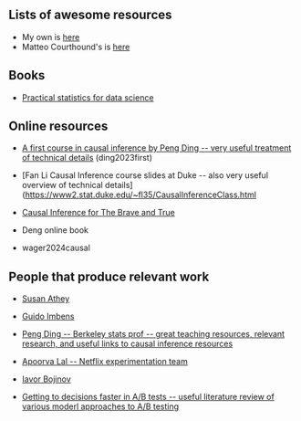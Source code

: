 
## Lists of awesome resources

- My own is [here](https://github.com/fabiangunzinger/awesome-resources)
- Matteo Courthound's is [here](https://github.com/matteocourthoud/awesome-causal-inference)

## Books
- [Practical statistics for data science](https://learning.oreilly.com/library/view/practical-statistics-for/9781492072935/)

## Online resources  

- [A first course in causal inference by Peng Ding -- very useful treatment of technical details](https://arxiv.org/pdf/2305.18793) (ding2023first)
- [Fan Li Causal Inference course slides at Duke -- also very useful overview of technical details](https://www2.stat.duke.edu/~fl35/CausalInferenceClass.html
- [Causal Inference for The Brave and True](https://matheusfacure.github.io/python-causality-handbook/landing-page.html)

- Deng online book
- wager2024causal

## People that produce relevant work

- [Susan Athey](https://gsb-faculty.stanford.edu/susan-athey/)
- [Guido Imbens](https://gsb-faculty.stanford.edu/guido-w-imbens/)
- [Peng Ding -- Berkeley stats prof -- great teaching resources, relevant research, and useful links to causal inference resources](https://sites.google.com/site/pengdingpku/home)
- [Apoorva Lal -- Netflix experimentation team](https://apoorvalal.github.io)
- [Iavor Bojinov](https://www.hbs.edu/faculty/Pages/profile.aspx?facId=1199332&view=publications)

  
  

- [Getting to decisions faster in A/B tests -- useful literature review of various moderl approaches to A/B testing](https://aurimas.eu/blog/2023/01/getting-to-decisions-faster-in-a-b-tests-part-1-literature-review/?utm_campaign=Data_Elixir&utm_source=Data_Elixir_423)